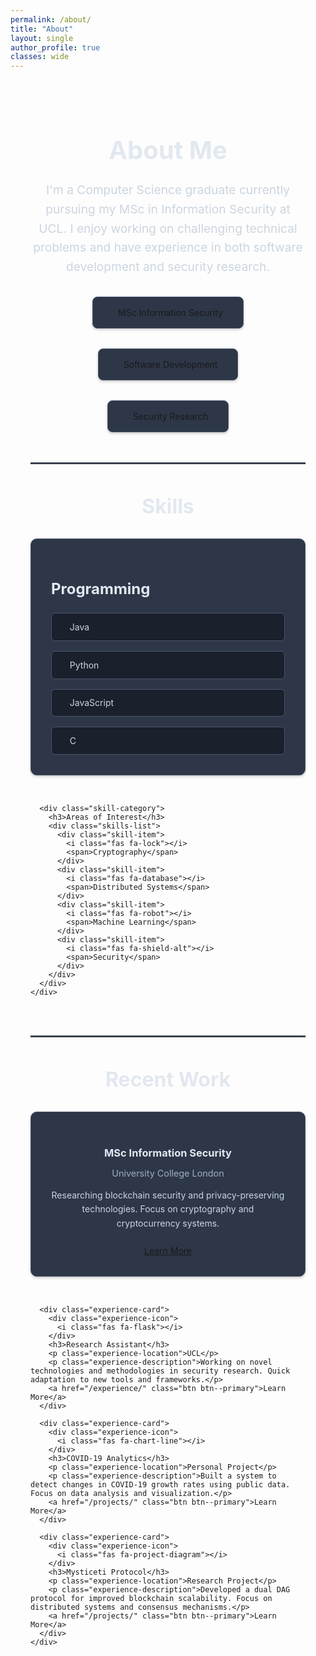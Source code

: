 ```yaml
---
permalink: /about/
title: "About"
layout: single
author_profile: true
classes: wide
---
```


<div class="about-section">
  <div class="about-header">
    <div class="profile-summary">
      <div class="profile-content">
        <h1 class="profile-title">About Me</h1>
        <p class="profile-description">I'm a Computer Science graduate currently pursuing my MSc in Information Security at UCL. I enjoy working on challenging technical problems and have experience in both software development and security research.</p>
      </div>
      <div class="profile-highlights">
        <div class="highlight-box">
          <i class="fas fa-graduation-cap"></i>
          <span>MSc Information Security</span>
        </div>
        <div class="highlight-box">
          <i class="fas fa-code"></i>
          <span>Software Development</span>
        </div>
        <div class="highlight-box">
          <i class="fas fa-shield-alt"></i>
          <span>Security Research</span>
        </div>
      </div>
    </div>
  </div>

  <hr class="section-divider">

  <div class="skills-section">
    <h2 class="section-title">Skills</h2>
    <div class="skills-grid">
      <div class="skill-category">
        <h3>Programming</h3>
        <div class="skills-list">
          <div class="skill-item">
            <i class="fab fa-java"></i>
            <span>Java</span>
          </div>
          <div class="skill-item">
            <i class="fab fa-python"></i>
            <span>Python</span>
          </div>
          <div class="skill-item">
            <i class="fab fa-js"></i>
            <span>JavaScript</span>
          </div>
          <div class="skill-item">
            <i class="fas fa-microchip"></i>
            <span>C</span>
          </div>
        </div>
      </div>

      <div class="skill-category">
        <h3>Areas of Interest</h3>
        <div class="skills-list">
          <div class="skill-item">
            <i class="fas fa-lock"></i>
            <span>Cryptography</span>
          </div>
          <div class="skill-item">
            <i class="fas fa-database"></i>
            <span>Distributed Systems</span>
          </div>
          <div class="skill-item">
            <i class="fas fa-robot"></i>
            <span>Machine Learning</span>
          </div>
          <div class="skill-item">
            <i class="fas fa-shield-alt"></i>
            <span>Security</span>
          </div>
        </div>
      </div>
    </div>
  </div>

  <hr class="section-divider">

  <div class="experience-section">
    <h2 class="section-title">Recent Work</h2>
    <div class="experience-grid">
      <div class="experience-card">
        <div class="experience-icon">
          <i class="fas fa-university"></i>
        </div>
        <h3>MSc Information Security</h3>
        <p class="experience-location">University College London</p>
        <p class="experience-description">Researching blockchain security and privacy-preserving technologies. Focus on cryptography and cryptocurrency systems.</p>
        <a href="/academics/" class="btn btn--primary">Learn More</a>
      </div>

      <div class="experience-card">
        <div class="experience-icon">
          <i class="fas fa-flask"></i>
        </div>
        <h3>Research Assistant</h3>
        <p class="experience-location">UCL</p>
        <p class="experience-description">Working on novel technologies and methodologies in security research. Quick adaptation to new tools and frameworks.</p>
        <a href="/experience/" class="btn btn--primary">Learn More</a>
      </div>

      <div class="experience-card">
        <div class="experience-icon">
          <i class="fas fa-chart-line"></i>
        </div>
        <h3>COVID-19 Analytics</h3>
        <p class="experience-location">Personal Project</p>
        <p class="experience-description">Built a system to detect changes in COVID-19 growth rates using public data. Focus on data analysis and visualization.</p>
        <a href="/projects/" class="btn btn--primary">Learn More</a>
      </div>

      <div class="experience-card">
        <div class="experience-icon">
          <i class="fas fa-project-diagram"></i>
        </div>
        <h3>Mysticeti Protocol</h3>
        <p class="experience-location">Research Project</p>
        <p class="experience-description">Developed a dual DAG protocol for improved blockchain scalability. Focus on distributed systems and consensus mechanisms.</p>
        <a href="/projects/" class="btn btn--primary">Learn More</a>
      </div>
    </div>
  </div>
</div>

<style>
.about-section {
  max-width: 1200px;
  margin: 0 auto;
  padding: 2rem;
}

.profile-summary {
  display: flex;
  flex-direction: column;
  gap: 2rem;
  margin-bottom: 3rem;
}

.profile-content {
  text-align: center;
}

.profile-title {
  font-size: 2.5rem;
  margin-bottom: 1.5rem;
  color: #e2e8f0;
}

.profile-description {
  font-size: 1.2rem;
  line-height: 1.6;
  color: #cbd5e0;
  max-width: 800px;
  margin: 0 auto;
}

.profile-highlights {
  display: flex;
  justify-content: center;
  gap: 2rem;
  flex-wrap: wrap;
}

.highlight-box {
  background: #2d3748;
  padding: 1rem 2rem;
  border-radius: 8px;
  display: flex;
  align-items: center;
  gap: 0.5rem;
  box-shadow: 0 2px 4px rgba(0,0,0,0.2);
  border: 1px solid #4a5568;
}

.highlight-box i {
  font-size: 1.5rem;
  color: #63b3ed;
}

.skills-grid {
  display: grid;
  grid-template-columns: repeat(auto-fit, minmax(300px, 1fr));
  gap: 2rem;
  margin-top: 2rem;
}

.skill-category {
  background: #2d3748;
  padding: 2rem;
  border-radius: 10px;
  box-shadow: 0 2px 4px rgba(0,0,0,0.2);
  border: 1px solid #4a5568;
}

.skill-category h3 {
  color: #e2e8f0;
  margin-bottom: 1.5rem;
  font-size: 1.5rem;
}

.skills-list {
  display: grid;
  gap: 1rem;
}

.skill-item {
  display: flex;
  align-items: center;
  gap: 1rem;
  padding: 0.8rem;
  background: #1a202c;
  border-radius: 6px;
  transition: transform 0.2s;
  border: 1px solid #4a5568;
}

.skill-item:hover {
  transform: translateX(5px);
  background: #2d3748;
}

.skill-item i {
  font-size: 1.2rem;
  color: #63b3ed;
}

.skill-item span {
  color: #cbd5e0;
}

.experience-grid {
  display: grid;
  grid-template-columns: repeat(auto-fit, minmax(300px, 1fr));
  gap: 2rem;
  margin-top: 2rem;
}

.experience-card {
  background: #2d3748;
  padding: 2rem;
  border-radius: 10px;
  box-shadow: 0 2px 4px rgba(0,0,0,0.2);
  text-align: center;
  transition: transform 0.2s;
  border: 1px solid #4a5568;
}

.experience-card:hover {
  transform: translateY(-5px);
  background: #1a202c;
}

.experience-icon {
  font-size: 2.5rem;
  color: #63b3ed;
  margin-bottom: 1rem;
}

.experience-card h3 {
  color: #e2e8f0;
  margin-bottom: 0.5rem;
}

.experience-location {
  color: #a0aec0;
  font-size: 0.9rem;
  margin-bottom: 1rem;
}

.experience-description {
  color: #cbd5e0;
  line-height: 1.6;
  margin-bottom: 1.5rem;
}

.section-divider {
  border: none;
  border-top: 2px solid #4a5568;
  margin: 3rem 0;
}

.section-title {
  text-align: center;
  color: #e2e8f0;
  font-size: 2rem;
  margin-bottom: 2rem;
}

@media (max-width: 768px) {
  .about-section {
    padding: 1rem;
  }
  
  .profile-highlights {
    flex-direction: column;
    align-items: center;
  }
  
  .highlight-box {
    width: 100%;
    max-width: 300px;
  }
}
</style>

